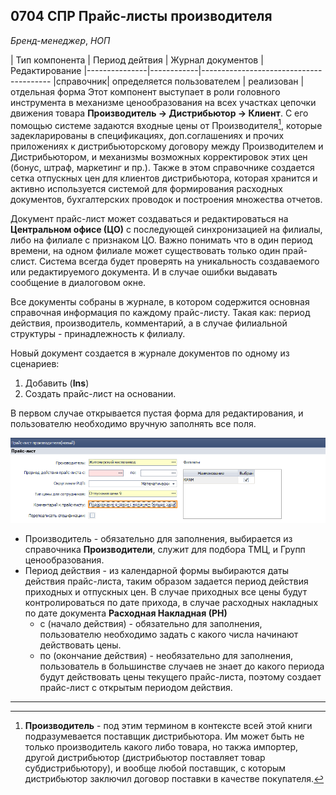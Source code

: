 ## 0704 СПР Прайс-листы производителя
*Бренд-менеджер*, *НОП*

| Тип компонента | Период дейтвия | Журнал документов | Редактирование
|---------------|------------|----------------------------------------
|справочник| определяется пользователем | реализован |отдельная форма
Этот компонент выступает в роли головного инструмента в механизме ценообразования на всех участках цепочки
 движения товара **Производитель -> Дистрибьютор -> Клиент**. С его помощью системе задаются входные цены
 от Производителя[^1], которые задекларированы в спецификациях, доп.соглашениях и прочих приложениях к дистрибьюторскому
 договору между Производителем и Дистрибьютором, и механизмы возможных корректировок этих цен
 (бонус, штраф, маркетинг и пр.). Также в этом справочнике создается сетка отпускных цен для клиентов
 дистрибьютора, которая хранится и активно используется системой для формирования расходных документов,
  бухгалтерских проводок и построения множества отчетов.





Документ прайс-лист может создаваться и редактироваться на **Центральном офисе (ЦО)** с последующей синхронизацией на филиалы,
либо на филиале с признаком ЦО. Важно понимать что в один период времени, на одном филиале может существовать только один
прай-слист. Система всегда будет проверять на уникальность создаваемого или редактируемого документа. И в случае ошибки выдавать
сообщение в диалоговом окне.

Все документы собраны в журнале, в котором содержится основная справочная информация по каждому прайс-листу. Такая как: период действия, производитель, комментарий, а в случае филиальной структуры - принадлежность к филиалу.


Новый документ создается в журнале документов по одному из сценариев:
1. Добавить (**Ins**)
2. Создать прайс-лист на основании.

В первом случае открывается пустая форма для редактирования, и пользователю необходимо
вручную заполнять все поля.


 <img src="./media/image1.png">

- Производитель - обязательно для заполнения, выбирается из справочника **Производители**, служит для подбора ТМЦ, и Групп ценообразования.
- Период действия - из календарной формы выбираются даты действия прайс-листа, таким образом задается период действия приходных и отпускных цен. В случае приходных все цены будут контролироваться по дате прихода, в случае расходных накладных по дате документа **Расходная Накладная (РН)**
  - с (начало действия) - обязательно для заполнения, пользователю необходимо задать с какого числа начинают действовать цены.
  - по (окончание действия) - необязательно для заполнения, пользователь в большинстве случаев не знает до какого периода будут действовать цены текущего
  прайс-листа, поэтому создает прайс-лист с открытым периодом действия.

--------------------
[^1]: **Производитель** - под этим термином в контексте всей этой книги подразумевается поставщик дистрибьютора. Им может быть не только производитель какого либо товара, но такжа импортер, другой дистрибьютор
 (дистрибьютор поставляет товар субдистрибьютору), и вообще любой поставщик, с которым дистрибьютор заключил договор
 поставки в качестве покупателя.

